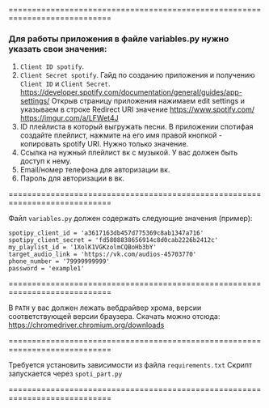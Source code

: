 ============================================================================

### Для работы приложения в файле variables.py нужно указать свои значения:
1. `Client ID spotify`.
2. `Client Secret spotify`.
    Гайд по созданию приложения и получению `Client ID` и `Client Secret`.
    https://developer.spotify.com/documentation/general/guides/app-settings/
    Открыв страницу приложения нажимаем edit settings и указываем в строке Redirect URI значение https://www.spotify.com/
    https://imgur.com/a/LFWet4J
3. ID плейлиста в который выгружать песни.
    В приложении спотифая создайте плейлист, нажмите на его имя правой кнопкой - копировать spotify URI.
    Нужно только значение.
4. Ссылка на нужный плейлист вк с музыкой.
    У вас должен быть доступ к нему.
5. Email/номер телефона для авторизации вк.
6. Пароль для авторизации в вк.

============================================================================

Файл `variables.py` должен содержать следующие значения (пример):

```
spotipy_client_id = 'a3617163db457d775369c8ab1347a716'
spotipy_client_secret = 'fd5808838656914c8d0cab2226b2412c'
my_playlist_id = '1XolK1VGKzolmCQBoHb3bY'
target_audio_link = 'https://vk.com/audios-45703770'
phone_number = '79999999999'
password = 'example1'
```

============================================================================

В `PATH` у вас должен лежать вебдрайвер хрома, версии соответствующей версии браузера.
Скачать можно отсюда: https://chromedriver.chromium.org/downloads

============================================================================

Требуется установить зависимости из файла `requirements.txt`
Скрипт запускается через `spoti_part.py`

============================================================================
